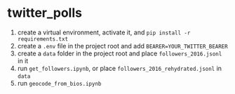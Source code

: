 # twitter_polls

1. create a virtual environment, activate it, and `pip install -r requirements.txt`
2. create a `.env` file in the project root and add `BEARER=YOUR_TWITTER_BEARER`
3. create a `data` folder in the project root and place `followers_2016.jsonl` in it
4. run `get_followers.ipynb`, or place `followers_2016_rehydrated.jsonl` in `data`
5. run `geocode_from_bios.ipynb`